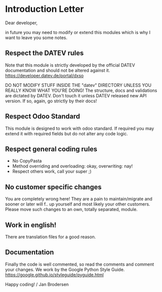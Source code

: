 # Introduction Letter

Dear developer,

in future you may need to modify or extend this modules which is why I want to leave you some notes.

## Respect the DATEV rules
Note that this module is strictly developed by the official DATEV documentation and should not be altered against it.
https://developer.datev.de/portal/dxso

DO NOT MODIFY STUFF INSIDE THE "datev" DIRECTORY UNLESS YOU REALLY KNOW WHAT YOU'RE DOING!
The structure, docs and validations are dictated by DATEV.
Don't touch it unless DATEV released new API version. If so, again, go strictly by their docs!

## Respect Odoo Standard
This module is designed to work with odoo standard.
If required you may extend it with required fields but do not alter any code logic.

## Respect general coding rules
- No CopyPasta
- Method overriding and overloading: okay, overwriting: nay!
- Respect others work, call your super ;)

## No customer specific changes
You are completely wrong here! They are a pain to maintain/migrate and sooner or later will f.. up yourself and most likely your other customers. Please move such changes to an own, totally separated, module.

## Work in english!
There are translation files for a good reason.

## Documentation
Finally the code is well commented, so read the comments and comment your changes.
We work by the Google Python Style Guide.
https://google.github.io/styleguide/pyguide.html

Happy coding!
/ Jan Brodersen
